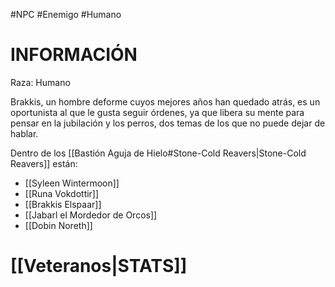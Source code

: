 #NPC #Enemigo #Humano
# INFORMACIÓN 
Raza: Humano

Brakkis, un hombre deforme cuyos mejores años han quedado atrás, es un oportunista al que le gusta seguir órdenes, ya que libera su mente para pensar en la jubilación y los perros, dos temas de los que no puede dejar de hablar.

Dentro de los [[Bastión Aguja de Hielo#Stone-Cold Reavers|Stone-Cold Reavers]] están:
- [[Syleen Wintermoon]]
- [[Runa Vokdottir]]
- [[Brakkis Elspaar]]
- [[Jabarl el Mordedor de Orcos]]
- [[Dobin Noreth]]

# [[Veteranos|STATS]]